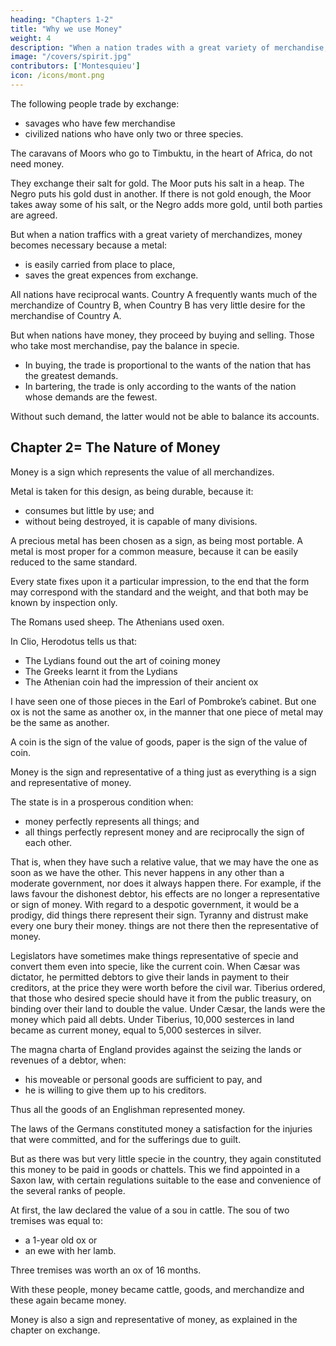 ```yaml
---
heading: "Chapters 1-2"
title: "Why we use Money"
weight: 4
description: "When a nation trades with a great variety of merchandise, money becomes necessary"
image: "/covers/spirit.jpg"
contributors: ['Montesquieu']
icon: /icons/mont.png
---
```




The following people trade by exchange:
- savages who have few merchandise
- civilized nations who have only two or three species.

The caravans of Moors who go to Timbuktu, in the heart of Africa, do not need money.

They exchange their salt for gold. The Moor puts his salt in a heap. The Negro puts his gold dust in another. If there is not gold enough, the Moor takes away some of his salt, or the Negro adds more gold, until both parties are agreed.

But when a nation traffics with a great variety of merchandizes, money becomes necessary because a metal:
- is easily carried from place to place,
- saves the great expences from exchange.

All nations have reciprocal wants. Country A frequently wants much of the merchandize of Country B, when Country B has very little desire for the merchandise of Country A.

But when nations have money, they proceed by buying and selling. Those who take most merchandise, pay the balance in specie.
- In buying, the trade is proportional to the wants of the nation that has the greatest demands.
- In bartering, the trade is only according to the wants of the nation whose demands are the fewest.

Without such demand, the latter would not be able to balance its accounts.



## Chapter 2= The Nature of Money

Money is a sign which represents the value of all merchandizes.

Metal is taken for this design, as being durable, because it:
- consumes but little by use; and
- without being destroyed, it is capable of many divisions.

A precious metal has been chosen as a sign, as being most portable. A metal is most proper for a common measure, because it can be easily reduced to the same standard.

Every state fixes upon it a particular impression, to the end that the form may correspond with the standard and the weight, and that both may be known by inspection only.

The Romans used sheep. The Athenians used oxen.

In Clio, Herodotus tells us that:
- The Lydians found out the art of coining money
- The Greeks learnt it from the Lydians
- The Athenian coin had the impression of their ancient ox

I have seen one of those pieces in the Earl of Pombroke’s cabinet. But one ox is not the same as another ox, in the manner that one piece of metal may be the same as another.

A coin is the sign of the value of goods, paper is the sign of the value of coin.

<!-- When it is of the right sort, it represents this value in a way that its effects are not different. -->

Money is the sign and representative of a thing just as everything is a sign and representative of money.

The state is in a prosperous condition when:
- money perfectly represents all things; and
- all things perfectly represent money and are reciprocally the sign of each other.

That is, when they have such a relative value, that we may have the one as soon as we have the other.
This never happens in any other than a moderate government, nor does it always happen there.
For example, if the laws favour the dishonest debtor, his effects are no longer a representative or sign of money.
With regard to a despotic government, it would be a prodigy, did things there represent their sign.
Tyranny and distrust make every one bury their money.
things are not there then the representative of money.

Legislators have sometimes make things representative of specie and convert them even into specie, like the current coin.
When Cæsar was dictator, he permitted debtors to give their lands in payment to their creditors, at the price they were worth before the civil war.
Tiberius ordered, that those who desired specie should have it from the public treasury, on binding over their land to double the value.
Under Cæsar, the lands were the money which paid all debts.
Under Tiberius, 10,000 sesterces in land became as current money, equal to 5,000 sesterces in silver.

The magna charta of England provides against the seizing the lands or revenues of a debtor, when:
- his moveable or personal goods are sufficient to pay, and
- he is willing to give them up to his creditors.

Thus all the goods of an Englishman represented money.

The laws of the Germans constituted money a satisfaction for the injuries that were committed, and for the sufferings due to guilt.

But as there was but very little specie in the country, they again constituted this money to be paid in goods or chattels.
This we find appointed in a Saxon law, with certain regulations suitable to the ease and convenience of the several ranks of people.

At first, the law declared the value of a sou in cattle. The sou of two tremises was equal to:
- a 1-year old ox or
- an ewe with her lamb.

Three tremises was worth an ox of 16 months.

With these people, money became cattle, goods, and merchandize and these again became money.

Money is also a sign and representative of money, as explained in the chapter on exchange.
